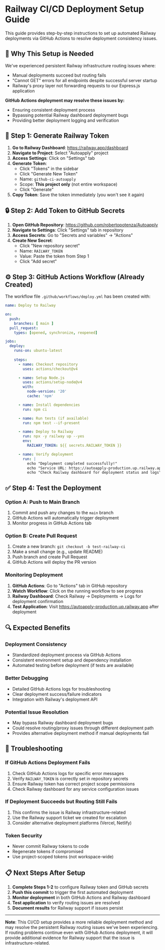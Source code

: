 # Railway CI/CD Deployment Setup Guide

This guide provides step-by-step instructions to set up automated Railway deployments via GitHub Actions to resolve deployment consistency issues.

## 🚨 **Why This Setup is Needed**

We've experienced persistent Railway infrastructure routing issues where:
- Manual deployments succeed but routing fails
- "Cannot GET" errors for all endpoints despite successful server startup
- Railway's proxy layer not forwarding requests to our Express.js application

**GitHub Actions deployment may resolve these issues by:**
- Ensuring consistent deployment process
- Bypassing potential Railway dashboard deployment bugs
- Providing better deployment logging and verification

## 🔑 **Step 1: Generate Railway Token**

1. **Go to Railway Dashboard**: https://railway.app/dashboard
2. **Navigate to Project**: Select "Autoapply" project
3. **Access Settings**: Click on "Settings" tab
4. **Generate Token**:
   - Click "Tokens" in the sidebar
   - Click "Generate New Token"
   - Name: `github-ci-autoapply`
   - Scope: **This project only** (not entire workspace)
   - Click "Generate"
5. **Copy Token**: Save the token immediately (you won't see it again)

## 🔒 **Step 2: Add Token to GitHub Secrets**

1. **Open GitHub Repository**: https://github.com/robertopotenza/Autoapply
2. **Navigate to Settings**: Click "Settings" tab in repository
3. **Access Secrets**: Go to "Secrets and variables" → "Actions"
4. **Create New Secret**:
   - Click "New repository secret"
   - Name: `RAILWAY_TOKEN`
   - Value: Paste the token from Step 1
   - Click "Add secret"

## ⚙️ **Step 3: GitHub Actions Workflow (Already Created)**

The workflow file `.github/workflows/deploy.yml` has been created with:

```yaml
name: Deploy to Railway

on:
  push:
    branches: [ main ]
  pull_request:
    types: [opened, synchronize, reopened]

jobs:
  deploy:
    runs-on: ubuntu-latest
    
    steps:
      - name: Checkout repository
        uses: actions/checkout@v4

      - name: Setup Node.js
        uses: actions/setup-node@v4
        with:
          node-version: '20'
          cache: 'npm'

      - name: Install dependencies
        run: npm ci

      - name: Run tests (if available)
        run: npm test --if-present

      - name: Deploy to Railway
        run: npx -y railway up --yes
        env:
          RAILWAY_TOKEN: ${{ secrets.RAILWAY_TOKEN }}

      - name: Verify deployment
        run: |
          echo "Deployment completed successfully!"
          echo "Service URL: https://autoapply-production.up.railway.app"
          echo "Check Railway dashboard for deployment status and logs"
```

## ✅ **Step 4: Test the Deployment**

### **Option A: Push to Main Branch**
1. Commit and push any changes to the `main` branch
2. GitHub Actions will automatically trigger deployment
3. Monitor progress in GitHub Actions tab

### **Option B: Create Pull Request**
1. Create a new branch: `git checkout -b test-railway-ci`
2. Make a small change (e.g., update README)
3. Push branch and create Pull Request
4. GitHub Actions will deploy the PR version

### **Monitoring Deployment**
1. **GitHub Actions**: Go to "Actions" tab in GitHub repository
2. **Watch Workflow**: Click on the running workflow to see progress
3. **Railway Dashboard**: Check Railway → Deployments → Logs for deployment confirmation
4. **Test Application**: Visit https://autoapply-production.up.railway.app after deployment

## 🔍 **Expected Benefits**

### **Deployment Consistency**
- Standardized deployment process via GitHub Actions
- Consistent environment setup and dependency installation
- Automated testing before deployment (if tests are available)

### **Better Debugging**
- Detailed GitHub Actions logs for troubleshooting
- Clear deployment success/failure indicators
- Integration with Railway's deployment API

### **Potential Issue Resolution**
- May bypass Railway dashboard deployment bugs
- Could resolve routing/proxy issues through different deployment path
- Provides alternative deployment method if manual deployments fail

## 🚨 **Troubleshooting**

### **If GitHub Actions Deployment Fails**
1. Check GitHub Actions logs for specific error messages
2. Verify `RAILWAY_TOKEN` is correctly set in repository secrets
3. Ensure Railway token has correct project scope permissions
4. Check Railway dashboard for any service configuration issues

### **If Deployment Succeeds but Routing Still Fails**
1. This confirms the issue is Railway infrastructure-related
2. Use the Railway support ticket we created for escalation
3. Consider alternative deployment platforms (Vercel, Netlify)

### **Token Security**
- Never commit Railway tokens to code
- Regenerate tokens if compromised
- Use project-scoped tokens (not workspace-wide)

## 📋 **Next Steps After Setup**

1. **Complete Steps 1-2** to configure Railway token and GitHub secrets
2. **Push this commit** to trigger the first automated deployment
3. **Monitor deployment** in both GitHub Actions and Railway dashboard
4. **Test application** to verify routing issues are resolved
5. **Document results** for Railway support if issues persist

---

**Note**: This CI/CD setup provides a more reliable deployment method and may resolve the persistent Railway routing issues we've been experiencing. If routing problems continue even with GitHub Actions deployment, it will provide additional evidence for Railway support that the issue is infrastructure-related.
